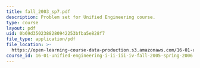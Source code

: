 ```yaml
---
title: fall_2003_sp7.pdf
description: Problem set for Unified Engineering course.
type: course
layout: pdf
uid: 0b69d3502388280942253bfba5e828f7
file_type: application/pdf
file_location: >-
  https://open-learning-course-data-production.s3.amazonaws.com/16-01-unified-engineering-i-ii-iii-iv-fall-2005-spring-2006/0b69d3502388280942253bfba5e828f7_fall_2003_sp7.pdf
course_id: 16-01-unified-engineering-i-ii-iii-iv-fall-2005-spring-2006
---
```

